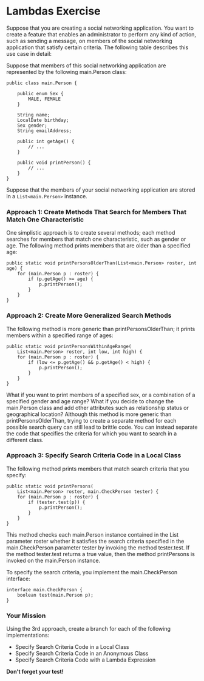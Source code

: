 # Lambdas Exercise
Suppose that you are creating a social networking application. You want to create a feature that enables an administrator to perform any kind of action, such as sending a message, on members of the social networking application that satisfy certain criteria. The following table describes this use case in detail:

Suppose that members of this social networking application are represented by the following main.Person class:

```
public class main.Person {

    public enum Sex {
        MALE, FEMALE
    }

    String name;
    LocalDate birthday;
    Sex gender;
    String emailAddress;

    public int getAge() {
        // ...
    }

    public void printPerson() {
        // ...
    }
}
```

Suppose that the members of your social networking application are stored in a `List<main.Person>` instance.

### Approach 1: Create Methods That Search for Members That Match One Characteristic
One simplistic approach is to create several methods; each method searches for members that match one characteristic, such as gender or age. The following method prints members that are older than a specified age:

```
public static void printPersonsOlderThan(List<main.Person> roster, int age) {
    for (main.Person p : roster) {
        if (p.getAge() >= age) {
            p.printPerson();
        }
    }
}
```
### Approach 2: Create More Generalized Search Methods
The following method is more generic than printPersonsOlderThan; it prints members within a specified range of ages:

```
public static void printPersonsWithinAgeRange(
    List<main.Person> roster, int low, int high) {
    for (main.Person p : roster) {
        if (low <= p.getAge() && p.getAge() < high) {
            p.printPerson();
        }
    }
}
```
What if you want to print members of a specified sex, or a combination of a specified gender and age range? What if you decide to change the main.Person class and add other attributes such as relationship status or geographical location? Although this method is more generic than printPersonsOlderThan, trying to create a separate method for each possible search query can still lead to brittle code. You can instead separate the code that specifies the criteria for which you want to search in a different class.

### Approach 3: Specify Search Criteria Code in a Local Class

The following method prints members that match search criteria that you specify:

```
public static void printPersons(
    List<main.Person> roster, main.CheckPerson tester) {
    for (main.Person p : roster) {
        if (tester.test(p)) {
            p.printPerson();
        }
    }
}
```

This method checks each main.Person instance contained in the List parameter roster whether it satisfies the search criteria specified in the main.CheckPerson parameter tester by invoking the method tester.test. If the method tester.test returns a true value, then the method printPersons is invoked on the main.Person instance.

To specify the search criteria, you implement the main.CheckPerson interface:

```
interface main.CheckPerson {
    boolean test(main.Person p);
}
```

### Your Mission
Using the 3rd approach, create a branch for each of the following implementations:

* Specify Search Criteria Code in a Local Class
* Specify Search Criteria Code in an Anonymous Class
* Specify Search Criteria Code with a Lambda Expression

**Don't forget your test!**